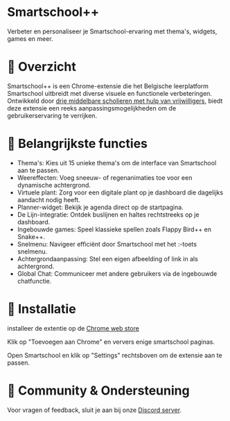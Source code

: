 # Smartschool++
Verbeter en personaliseer je Smartschool-ervaring met thema's, widgets, games en meer.

# 📌 Overzicht
Smartschool++ is een Chrome-extensie die het Belgische leerplatform Smartschool uitbreidt met diverse visuele en functionele verbeteringen. Ontwikkeld door [drie middelbare scholieren met hulp van vrijwilligers](https://github.com/sprksoft/smpp/graphs/contributors), biedt deze extensie een reeks aanpassingsmogelijkheden om de gebruikerservaring te verrijken.​

# 🎯 Belangrijkste functies

- Thema's: Kies uit 15 unieke thema's om de interface van Smartschool aan te passen.
- Weereffecten: Voeg sneeuw- of regenanimaties toe voor een dynamische achtergrond.
- Virtuele plant: Zorg voor een digitale plant op je dashboard die dagelijks aandacht nodig heeft.
- Planner-widget: Bekijk je agenda direct op de startpagina.
- De Lijn-integratie: Ontdek buslijnen en haltes rechtstreeks op je dashboard.
- Ingebouwde games: Speel klassieke spellen zoals Flappy Bird++ en Snake++.
- Snelmenu: Navigeer efficiënt door Smartschool met het :-toets snelmenu.
- Achtergrondaanpassing: Stel een eigen afbeelding of link in als achtergrond.
- Global Chat: Communiceer met andere gebruikers via de ingebouwde chatfunctie.​

# 🚀 Installatie
installeer de extentie op de [Chrome web store](https://chromewebstore.google.com/detail/bdhficnphioomdjhdfbhdepjgggekodf)

Klik op "Toevoegen aan Chrome" en ververs enige smartschool paginas.

Open Smartschool en klik op "Settings" rechtsboven om de extensie aan te passen.​

# 👥 Community & Ondersteuning
Voor vragen of feedback, sluit je aan bij onze [Discord server](https://discord.gg/A77xPC9qdW
).
